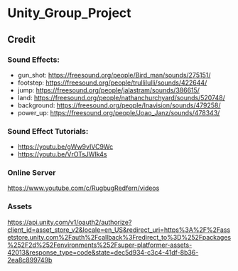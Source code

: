# Unity_Group_Project
 
## Credit
### Sound Effects:
- gun_shot: https://freesound.org/people/Bird_man/sounds/275151/
- footstep: https://freesound.org/people/trullilulli/sounds/422644/
- jump: https://freesound.org/people/jalastram/sounds/386615/
- land: https://freesound.org/people/nathanchurchyard/sounds/520748/
- background: https://freesound.org/people/Inavision/sounds/479258/
- power_up: https://freesound.org/people/Joao_Janz/sounds/478343/

### Sound Effect Tutorials:
- https://youtu.be/gWw9vIVC9Wc
- https://youtu.be/VrOTsJWIk4s

### Online Server
https://www.youtube.com/c/RugbugRedfern/videos

### Assets
https://api.unity.com/v1/oauth2/authorize?client_id=asset_store_v2&locale=en_US&redirect_uri=https%3A%2F%2Fassetstore.unity.com%2Fauth%2Fcallback%3Fredirect_to%3D%252Fpackages%252F2d%252Fenvironments%252Fsuper-platformer-assets-42013&response_type=code&state=dec5d934-c3c4-41df-8b36-2ea8c899749b


